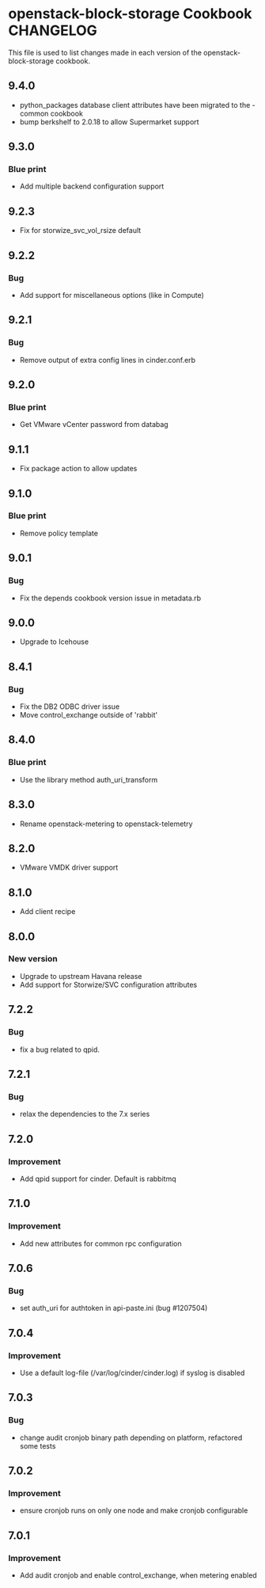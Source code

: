 openstack-block-storage Cookbook CHANGELOG
==============================
This file is used to list changes made in each version of the openstack-block-storage cookbook.

## 9.4.0
* python_packages database client attributes have been migrated to
the -common cookbook
* bump berkshelf to 2.0.18 to allow Supermarket support

## 9.3.0
### Blue print
* Add multiple backend configuration support

## 9.2.3
* Fix for storwize_svc_vol_rsize default

## 9.2.2
### Bug
* Add support for miscellaneous options (like in Compute)

## 9.2.1
### Bug
* Remove output of extra config lines in cinder.conf.erb

## 9.2.0
### Blue print
* Get VMware vCenter password from databag

## 9.1.1
* Fix package action to allow updates

## 9.1.0
### Blue print
* Remove policy template

## 9.0.1
### Bug
* Fix the depends cookbook version issue in metadata.rb

## 9.0.0
* Upgrade to Icehouse

## 8.4.1
### Bug
* Fix the DB2 ODBC driver issue
* Move control_exchange outside of 'rabbit'

## 8.4.0
### Blue print
* Use the library method auth_uri_transform

## 8.3.0
* Rename openstack-metering to openstack-telemetry

## 8.2.0
* VMware VMDK driver support

## 8.1.0
* Add client recipe

## 8.0.0
### New version
* Upgrade to upstream Havana release
* Add support for Storwize/SVC configuration attributes

## 7.2.2
### Bug
* fix a bug related to qpid.

## 7.2.1
### Bug
* relax the dependencies to the 7.x series

## 7.2.0
### Improvement
* Add qpid support for cinder. Default is rabbitmq

## 7.1.0
### Improvement
* Add new attributes for common rpc configuration

## 7.0.6
### Bug
* set auth_uri for authtoken in api-paste.ini (bug #1207504)

## 7.0.4
### Improvement
* Use a default log-file (/var/log/cinder/cinder.log) if syslog is disabled

## 7.0.3
### Bug
* change audit cronjob binary path depending on platform, refactored some tests

## 7.0.2
### Improvement
* ensure cronjob runs on only one node and make cronjob configurable

## 7.0.1
### Improvement
* Add audit cronjob and enable control_exchange, when metering enabled
